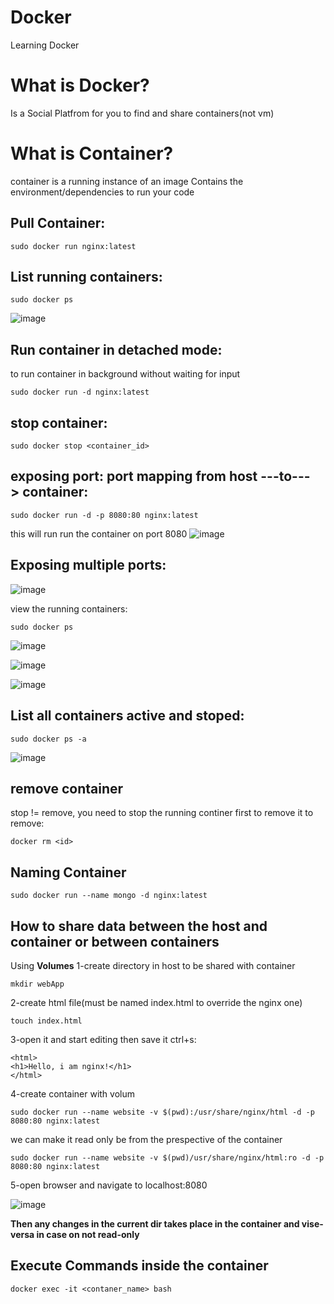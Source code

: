# Docker
Learning Docker

# What is Docker?
Is a Social Platfrom for you to find and share containers(not vm)

# What is Container?
container is a running instance of an image
Contains the environment/dependencies to run your code

## Pull Container:
```
sudo docker run nginx:latest
```

## List running containers:
```
sudo docker ps 
```
![image](https://user-images.githubusercontent.com/51336081/187316194-904b38f5-fadb-4079-9550-20fbd6666da8.png)

## Run container in detached mode:
to run container in background without waiting for input
```
sudo docker run -d nginx:latest
```

## stop container:
```
sudo docker stop <container_id>
```
## exposing port: port mapping from host ---to---> container:
```
sudo docker run -d -p 8080:80 nginx:latest
```
this will run run the container on port 8080
![image](https://user-images.githubusercontent.com/51336081/187317192-5e51f3c8-4a9f-42a2-b7c4-67e3546ce202.png)
## Exposing multiple ports:
![image](https://user-images.githubusercontent.com/51336081/187318648-f830b3e7-e113-44bc-90e2-146f8661fb1f.png)

view the running containers:
```
sudo docker ps
```
![image](https://user-images.githubusercontent.com/51336081/187318771-cd87f6b3-9b1d-4e8f-99b7-30315bde9fe1.png)

![image](https://user-images.githubusercontent.com/51336081/187317667-b8546026-6d07-48c4-9645-ba0d6b86fdc0.png)

![image](https://user-images.githubusercontent.com/51336081/187317680-52ab9dfc-b4ef-4527-9ad5-40a88d6a006c.png)

## List all containers active and stoped:
```
sudo docker ps -a
```
![image](https://user-images.githubusercontent.com/51336081/187319161-120fec28-db70-4c8c-b737-5b4cb796a5b9.png)

## remove container

stop != remove, you need to stop the running continer first to remove it
to remove:
```
docker rm <id>
```

## Naming Container
```
sudo docker run --name mongo -d nginx:latest
```

## How to share data between the host and container or between containers
Using **Volumes**
1-create directory in host to be shared with container
```
mkdir webApp
```
2-create html file(must be named index.html to override the nginx one)
```
touch index.html
```
3-open it and start editing then save it ctrl+s:
```
<html>
<h1>Hello, i am nginx!</h1>
</html>
```
4-create container with volum
```
sudo docker run --name website -v $(pwd):/usr/share/nginx/html -d -p 8080:80 nginx:latest
```
we can make it read only be from the prespective of the container
```
sudo docker run --name website -v $(pwd)/usr/share/nginx/html:ro -d -p 8080:80 nginx:latest
```
5-open browser and navigate to localhost:8080

![image](https://user-images.githubusercontent.com/51336081/187367230-07621171-8217-4075-9487-cd506b1ffdd9.png)

**Then any changes in the current dir takes place in the container and vise-versa in case on not read-only**

## Execute Commands inside the container
```
docker exec -it <contaner_name> bash 
```
